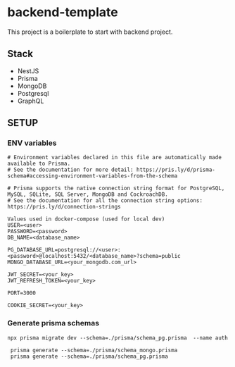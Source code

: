 # backend-template

This project is a boilerplate to start with backend project.

## Stack

- NestJS
- Prisma
- MongoDB
- Postgresql
- GraphQL

## SETUP

### ENV variables

```
# Environment variables declared in this file are automatically made available to Prisma.
# See the documentation for more detail: https://pris.ly/d/prisma-schema#accessing-environment-variables-from-the-schema

# Prisma supports the native connection string format for PostgreSQL, MySQL, SQLite, SQL Server, MongoDB and CockroachDB.
# See the documentation for all the connection string options: https://pris.ly/d/connection-strings

Values used in docker-compose (used for local dev)
USER=<user>
PASSWORD=<password>
DB_NAME=<database_name>

PG_DATABASE_URL=postgresql://<user>:<password>@localhost:5432/<database_name>?schema=public
MONGO_DATABASE_URL=<your_mongodb.com_url>

JWT_SECRET=<your_key>
JWT_REFRESH_TOKEN=<your_key>

PORT=3000

COOKIE_SECRET=<your_key>
```

### Generate prisma schemas

````shell
npx prisma migrate dev --schema=./prisma/schema_pg.prisma  --name auth
````

````shell
 prisma generate --schema=./prisma/schema_mongo.prisma
 prisma generate --schema=./prisma/schema_pg.prisma
````

